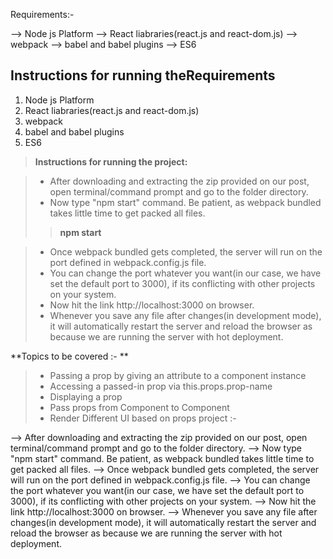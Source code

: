 Requirements:-

--> Node js Platform
--> React liabraries(react.js and react-dom.js)
--> webpack
--> babel and babel plugins
--> ES6


Instructions for running theRequirements
-------------

 1. Node js Platform
 2. React liabraries(react.js and react-dom.js)
 3.  webpack
 4. babel and babel plugins
 5. ES6


> **Instructions for running the project:**

> - After downloading and extracting the zip provided on our post, open terminal/command prompt and go to the folder directory.
> - Now type "npm start" command. Be patient, as webpack bundled takes little time to get packed all files.
> > **npm start** 

> - Once webpack bundled gets completed, the server will run on the port defined in webpack.config.js file.
> - You can change the port whatever you want(in our case, we have set the default port to 3000), if its conflicting with other projects on your system.
> - Now hit the link http://localhost:3000 on browser.
> - Whenever you save any file after changes(in development mode), it will automatically restart the server and reload the browser as because we are running the server with hot deployment.

**Topics to be covered :- **

> - Passing a prop by giving an attribute to a component instance
> - Accessing a passed-in prop via this.props.prop-name
> - Displaying a prop
> - Pass props from Component to Component
> - Render Different UI based on props
 project :- 

--> After downloading and extracting the zip provided on our post, open terminal/command prompt and go to the folder directory.
--> Now type "npm start" command. Be patient, as webpack bundled takes little time to get packed all files.
--> Once webpack bundled gets completed, the server will run on the port defined in webpack.config.js file.
--> You can change the port whatever you want(in our case, we have set the default port to 3000), if its conflicting with other projects on 
your system.
--> Now hit the link http://localhost:3000 on browser.
--> Whenever you save any file after changes(in development mode), it will automatically restart the server and reload the browser 
as because we are running the server with hot deployment.